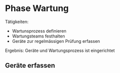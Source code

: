 # Phase Wartung

Tätigkeiten:

* Wartunsprozess definieren
* Wartungsteams festhalten
* Geräte zur regelmässigen Prüfung erfassen

Ergebnis: Geräte und Wartungsprozess ist eingerichtet

## Geräte erfassen

